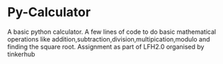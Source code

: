 # Py-Calculator
A basic python calculator.
A few lines of code to do basic mathematical operations like addition,subtraction,division,multipication,modulo and finding the square root.
Assignment as part of LFH2.0 organised by tinkerhub
